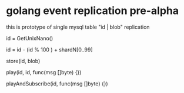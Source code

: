 # golang event replication pre-alpha

this is prototype of single mysql table "id | blob" replication 


id = GetUnixNano()

id = id - (id % 100 ) + shardN[0..99]


store(id, blob)

play(id, id, func(msg []byte) {})

playAndSubscribe(id, func(msg []byte) {})


